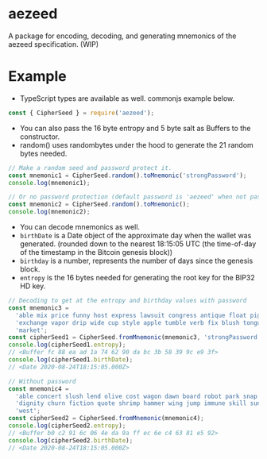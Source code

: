 # aezeed
A package for encoding, decoding, and generating mnemonics of the aezeed specification. (WIP)

# Example

* TypeScript types are available as well. commonjs example below.

```js
const { CipherSeed } = require('aezeed');
```

* You can also pass the 16 byte entropy and 5 byte salt as Buffers to the constructor.
* random() uses randombytes under the hood to generate the 21 random bytes needed.

```js
// Make a random seed and password protect it.
const mnemonic1 = CipherSeed.random().toMnemonic('strongPassword');
console.log(mnemonic1);

// Or no password protection (default password is 'aezeed' when not passed)
const mnemonic2 = CipherSeed.random().toMnemonic();
console.log(mnemonic2);
```

* You can decode mnemonics as well.
* `birthDate` is a Date object of the approximate day when the wallet was generated. (rounded down to the nearest 18:15:05 UTC (the time-of-day of the timestamp in the Bitcoin genesis block))
* `birthday` is a number, represents the number of days since the genesis block.
* `entropy` is the 16 bytes needed for generating the root key for the BIP32 HD key.

```js
// Decoding to get at the entropy and birthday values with password
const mnemonic3 =
  'able mix price funny host express lawsuit congress antique float pig ' +
  'exchange vapor drip wide cup style apple tumble verb fix blush tongue ' +
  'market';
const cipherSeed1 = CipherSeed.fromMnemonic(mnemonic3, 'strongPassword');
console.log(cipherSeed1.entropy);
// <Buffer fc 88 ea ad 1a 74 62 90 da bc 3b 58 39 9c e9 3f>
console.log(cipherSeed1.birthDate);
// <Date 2020-08-24T18:15:05.000Z>

// Without password
const mnemonic4 =
  'able concert slush lend olive cost wagon dawn board robot park snap ' +
  'dignity churn fiction quote shrimp hammer wing jump immune skill sunset ' +
  'west';
const cipherSeed2 = CipherSeed.fromMnemonic(mnemonic4);
console.log(cipherSeed2.entropy);
// <Buffer b0 c2 91 6c 06 4e da 9a ff ec 6e c4 63 81 e5 92>
console.log(cipherSeed2.birthDate);
// <Date 2020-08-24T18:15:05.000Z>
```
